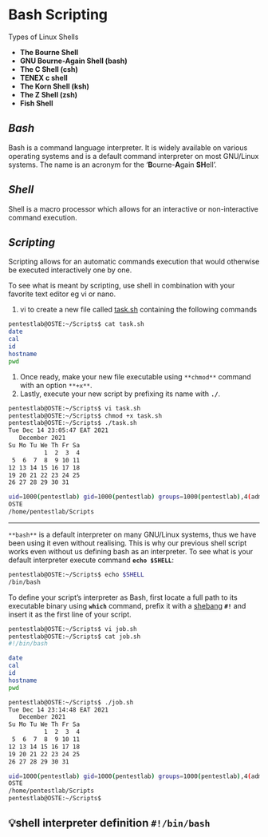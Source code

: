 # Bash Scripting

Types of Linux Shells

- **The Bourne Shell**
- **GNU Bourne-Again Shell (bash)**
- **The C Shell (csh)**
- **TENEX c shell**
- **The Korn Shell (ksh)**
- **The Z Shell (zsh)**
- **Fish Shell**

## **_Bash_**

Bash is a command language interpreter. It is widely available on various operating systems and is a default command interpreter on most GNU/Linux systems. The name is an acronym for the ‘**B**ourne-**A**gain **SH**ell’.

## **_Shell_**

Shell is a macro processor which allows for an interactive or non-interactive command execution.

## **_Scripting_**

Scripting allows for an automatic commands execution that would otherwise be executed interactively one by one.

To see what is meant by scripting, use shell in combination with your favorite text editor eg vi or nano.

1. vi to create a new file called [task.sh](http://task.sh/) containing the following commands

```bash
pentestlab@OSTE:~/Scripts$ cat task.sh
date
cal
id
hostname
pwd
```

1. Once ready, make your new file executable using `**chmod**` command with an option `**+x**`.
2. Lastly, execute your new script by prefixing its name with **`./`**.

```bash
pentestlab@OSTE:~/Scripts$ vi task.sh
pentestlab@OSTE:~/Scripts$ chmod +x task.sh
pentestlab@OSTE:~/Scripts$ ./task.sh
Tue Dec 14 23:05:47 EAT 2021
   December 2021
Su Mo Tu We Th Fr Sa
          1  2  3  4
 5  6  7  8  9 10 11
12 13 14 15 16 17 18
19 20 21 22 23 24 25
26 27 28 29 30 31

uid=1000(pentestlab) gid=1000(pentestlab) groups=1000(pentestlab),4(adm),20(dialout),24(cdrom),25(floppy),27(sudo),29(audio),30(dip),44(video),46(plugdev),114(netdev)
OSTE
/home/pentestlab/Scripts
```

---

`**bash**` is a default interpreter on many GNU/Linux systems, thus we have been using it even without realising. This is why our previous shell script works even without us defining bash as an interpreter. To see what is your default interpreter execute command **`echo $SHELL`**:

```bash
pentestlab@OSTE:~/Scripts$ echo $SHELL
/bin/bash
```

To define your script’s interpreter as Bash, first locate a full path to its executable binary using **`which`** command, prefix it with a [shebang](https://en.wikipedia.org/wiki/Shebang_%28Unix%29) **`#!`** and insert it as the first line of your script.

```bash
pentestlab@OSTE:~/Scripts$ vi job.sh
pentestlab@OSTE:~/Scripts$ cat job.sh
#!/bin/bash

date
cal
id
hostname
pwd

pentestlab@OSTE:~/Scripts$ ./job.sh
Tue Dec 14 23:14:48 EAT 2021
   December 2021
Su Mo Tu We Th Fr Sa
          1  2  3  4
 5  6  7  8  9 10 11
12 13 14 15 16 17 18
19 20 21 22 23 24 25
26 27 28 29 30 31

uid=1000(pentestlab) gid=1000(pentestlab) groups=1000(pentestlab),4(adm),20(dialout),24(cdrom),25(floppy),27(sudo),29(audio),30(dip),44(video),46(plugdev),114(netdev)
OSTE
/home/pentestlab/Scripts
pentestlab@OSTE:~/Scripts$
```

## 💡shell interpreter definition **`#!/bin/bash`**
